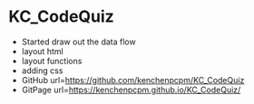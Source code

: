 # KC_CodeQuiz
* Started draw out the data flow
* layout html
* layout functions
* adding css
* GitHub url=https://github.com/kenchenpcpm/KC_CodeQuiz
* GitPage url=https://kenchenpcpm.github.io/KC_CodeQuiz/